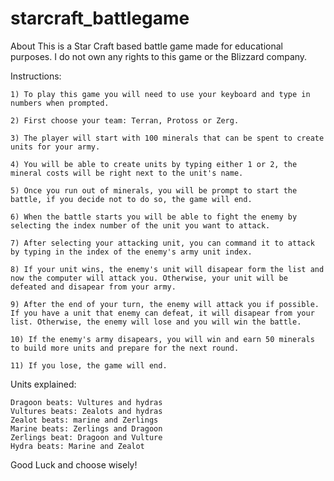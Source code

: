 # starcraft_battlegame
About
This is a Star Craft based battle game made for educational purposes. I do not own any rights to this game or the Blizzard company. 

Instructions: 

    1) To play this game you will need to use your keyboard and type in numbers when prompted. 

    2) First choose your team: Terran, Protoss or Zerg.

    3) The player will start with 100 minerals that can be spent to create units for your army. 

    4) You will be able to create units by typing either 1 or 2, the mineral costs will be right next to the unit's name. 

    5) Once you run out of minerals, you will be prompt to start the battle, if you decide not to do so, the game will end. 

    6) When the battle starts you will be able to fight the enemy by selecting the index number of the unit you want to attack. 

    7) After selecting your attacking unit, you can command it to attack by typing in the index of the enemy's army unit index. 

    8) If your unit wins, the enemy's unit will disapear form the list and now the computer will attack you. Otherwise, your unit will be defeated and disapear from your army. 

    9) After the end of your turn, the enemy will attack you if possible. If you have a unit that enemy can defeat, it will disapear from your list. Otherwise, the enemy will lose and you will win the battle. 

    10) If the enemy's army disapears, you will win and earn 50 minerals to build more units and prepare for the next round. 

    11) If you lose, the game will end. 

Units explained: 

    Dragoon beats: Vultures and hydras
    Vultures beats: Zealots and hydras
    Zealot beats: marine and Zerlings
    Marine beats: Zerlings and Dragoon
    Zerlings beat: Dragoon and Vulture
    Hydra beats: Marine and Zealot

Good Luck and choose wisely!